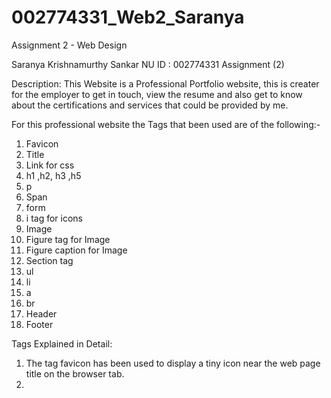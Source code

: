 # 002774331_Web2_Saranya
Assignment 2 - Web Design 


Saranya Krishnamurthy Sankar 
NU ID : 002774331
Assignment (2)

Description:
This Website is a Professional Portfolio website, this is creater for the employer to get in touch, view the resume and also get to know about the certifications and services that could be provided by me. 


For this professional website the Tags that been used are of the following:-

1. Favicon
2. Title
3. Link for css 
4. h1 ,h2, h3 ,h5
5. p
6. Span
7. form
8. i tag for icons
9. Image
10. Figure tag for Image
11. Figure caption for Image
12. Section tag
13. ul
14. li
15. a
16. br
17. Header
18. Footer


Tags Explained in Detail:

1. The tag favicon has been used to display a tiny icon near the web page title on the browser tab.
2. <Title> - used to display the name of the web page which can be seen on the tab in the webpage.
3. <link> tag is used to link to external style sheets
4. Section Heading Elements h1 to h6 for different levels from highest to lowest.
5. <p> HTML element to represent a paragraph text
6. <form> with two input fields of type(email, submit) 
7. <i> tag to add icons in different places
8. <img> As Images can improve the design and the appearance of a web page., I have used the <img> tag and a src -  to Specify the path to the image in several places
9. <figure>,<figurecaptions> to represent a self-contained content, potentially with an optional caption 
10. <section> to define individual sections
11. <ul><li> for listing the Navbar(Home,about,services,certification,contact)
12. I have used <a> tag to defines a hyperlink
13. <br> for newline/spacing between the paragraph
14. The Header i have used to Navbar
15. The footer i have used to add copyright information and social icons.

CSS Explained:
1. Float Left is used for placing an image element in about me section 
2. Overflow auto is used for fitting in the content inside the block
3. About Section is done using column layout structure
4. Used tel, mailto for contact information.
5. Used the CSS selectors like first-child,last-child,:hover,:after,:root
6. <figure><figurecaptions> to style the image gallery
7. Phone Query to make the page resposive for dimensions (530px for smart phones) and (800px for tablet) 
